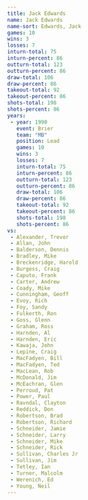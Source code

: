 ```yaml
---
title: Jack Edwards
name: Jack Edwards
name-sort: Edwards, Jack
games: 10
wins: 3
losses: 7
inturn-total: 75
inturn-percent: 86
outturn-total: 123
outturn-percent: 86
draw-total: 106
draw-percent: 86
takeout-total: 92
takeout-percent: 86
shots-total: 198
shots-percent: 86
years:
 - year: 1990
   event: Brier
   team: "MB"
   position: Lead
   games: 10
   wins: 3
   losses: 7
   inturn-total: 75
   inturn-percent: 86
   outturn-total: 123
   outturn-percent: 86
   draw-total: 106
   draw-percent: 86
   takeout-total: 92
   takeout-percent: 86
   shots-total: 198
   shots-percent: 86
vs:
 - Alexander, Trevor
 - Allan, John
 - Balderson, Dennis
 - Bradley, Mike
 - Breckenridge, Harold
 - Burgess, Craig
 - Caputo, Frank
 - Carter, Andrew
 - Coady, Mike
 - Cunningham, Geoff
 - Evoy, Rich
 - Foy, Sandy
 - Fulkerth, Ron
 - Goss, Glenn
 - Graham, Ross
 - Harnden, Al
 - Harnden, Eric
 - Kawaja, John
 - Lepine, Craig
 - MacFadyen, Bill
 - MacFadyen, Ted
 - MacLean, Rob
 - McDonald, Jim
 - McEachran, Glen
 - Perroud, Pat
 - Power, Paul
 - Ravndal, Clayton
 - Reddick, Don
 - Robertson, Brad
 - Robertson, Richard
 - Schneider, Jamie
 - Schneider, Larry
 - Schneider, Mike
 - Schneider, Rick
 - Sullivan, Charles Jr
 - Sullivan, Jim
 - Tetley, Ian
 - Turner, Malcolm
 - Werenich, Ed
 - Young, Neil
---
```

